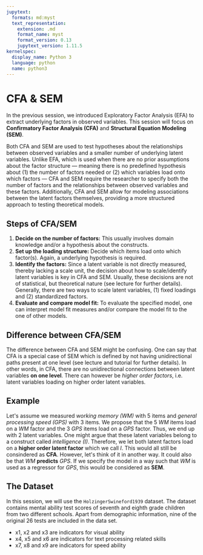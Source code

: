 ```yaml
---
jupytext:
  formats: md:myst
  text_representation:
    extension: .md
    format_name: myst
    format_version: 0.13
    jupytext_version: 1.11.5
kernelspec:
  display_name: Python 3
  language: python
  name: python3
---
```


# CFA & SEM

In the previous session, we introduced Exploratory Factor Analysis (EFA) to extract underlying factors in observed variables. This session will focus on **Confirmatory Factor Analysis (CFA)** and **Structural Equation Modeling (SEM)**. 

Both CFA and SEM are used to test hypotheses about the relationships between observed variables and a smaller number of underlying latent variables. Unlike EFA, which is used when there are no prior assumptions about the factor structure — meaning there is no predefined hypothesis about (1) the number of factors needed or (2) which variables load onto which factors — CFA and SEM require the researcher to specify both the number of factors and the relationships between observed variables and these factors. Additionally, CFA and SEM allow for modeling associations between the latent factors themselves, providing a more structured approach to testing theoretical models.


## Steps of CFA/SEM

1. **Decide on the number of factors:** This usually involves domain knowledge and/or a hypothesis about the constructs.
2. **Set up the loading structure:** Decide which items load onto which factor(s). Again, a underlying hypothesis is required.
3. **Identify the factors:** Since a latent variable is not directly measured, thereby lacking a scale unit, the decision about how to scale/identify latent variables is key in CFA and SEM. Usually, these decisions are not of statistical, but theoretical nature (see lecture for further details). Generally, there are two ways to scale latent variables, (1) fixed loadings and (2) standardized factors.
4. **Evaluate and compare model fit:** To evaluate the specified model, one can interpret model fit measures and/or compare the model fit to the one of other models.


## Difference between CFA/SEM

The difference between CFA and SEM might be confusing. One can say that CFA is a special case of SEM which is defined by not having unidirectional paths present at one level (see lecture and tutorial for further details). In other words, in CFA, there are no unidirectional connections between latent variables **on one level**. There can however be *higher order factors*, i.e. latent variables loading on higher order latent variables. 


## Example

Let's assume we measured *working memory (WM)* with 5 items and *general processing speed (GPS)* with 3 items. We propose that the 5 *WM* items load on a *WM* factor and the 3 *GPS* items load on a *GPS* factor. Thus, we end up with 2 latent variables. One might argue that these latent variables belong to a construct called *intelligence (I)*. Therefore, we let both latent factors load on a **higher order latent factor** which we call *I*. This would all still be consindered as **CFA**. 
However, let's think of it in another way. It could also be that *WM* **predicts** *GPS*. If we specify the model in a way such that *WM* is used as a regressor for *GPS*, this would be considered as **SEM**.


## The Dataset

In this session, we will use the `HolzingerSwineford1939` dataset. The dataset contains mental ability test scores of seventh and eighth grade children from two different schools. Apart from demographic information, nine of the original 26 tests are included in the data set.

- x1, x2 and x3 are indicators for visual ability
- x4, x5 and x6 are indicators for text processing related skills
- x7, x8 and x9 are indicators for speed ability